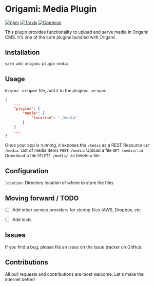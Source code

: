 # Origami: Media Plugin
[![npm](https://img.shields.io/npm/v/origami-plugin-media.svg)](http://npmjs.com/package/origami-plugin-media)
[![Travis](https://img.shields.io/travis/origami-cms/plugin-media.svg)](https://travis-ci.org/origami-cms/plugin-media)
[![Codecov](https://img.shields.io/codecov/c/github/origami-cms/plugin-media.svg)](https://codecov.io/gh/origami-cms/plugin-media)

This plugin provides functionality to upload and serve media in Origami CMS. It's one of the core plugins bundled with Origami.

## Installation
```bash
yarn add origami-plugin-media
```

## Usage
In your `.origami` file, add it to the plugins:
`.origami`
```json
{
    ...
    "plugins": {
        "media": {
            "location": "./media"
        }
    }
    ...
}
```

Once your app is running, it exposes the `/media` as a REST Resource
`GET /media`: List of media items
`POST /media`: Upload a file
`GET /media/:id` Download a file
`DELETE /media/:id` Delete a file

## Configuration
`location`: Directory location of where to store the files

## Moving forward / TODO
- [ ] Add other service providers for storing files (AWS, Dropbox, etc
- [ ] Add tests



## Issues
If you find a bug, please file an issue on the issue tracker on GitHub.


## Contributions
All pull requests and contributions are most welcome. Let's make the internet better!
